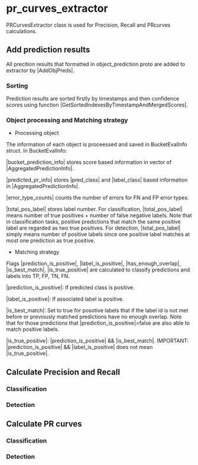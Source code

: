 # pr_curves_extractor
PRCurvesExtractor class is used for Precision, Recall and PRcurves calculations. 

## Add prediction results
All precition results that formatted in object_prediction proto are added to extractor by |AddObjPreds|.

### Sorting
Prediction results are sorted firstly by timestamps and then confidence scores using function |GetSortedIndexesByTimestampAndMergedScores|.

### Object processing and Matching strategy
* Processing object

The information of each object is proceessed and saved in BucketEvalInfo struct. In BucketEvalInfo:

|bucket_prediction_info| stores score based information in vector of |AggregatedPredictionInfo|.

|predicted_pr_info| stores |pred_class| and |label_class| based information in |AggregatedPredictionInfo|.

|error_type_counts| counts the number of errors for FN and FP error types.

|total_pos_label| stores label number. For classification, |total_pos_label| means number of true positives + number of false negative labels. Note that in classification tasks, positive predictions that match the same positive label are regarded as two true positives. For detection, |total_pos_label| simply means number of positive labels since one positive label matches at most one prediction as true positive.

* Matching strategy

Flags |prediction_is_positive|, |label_is_positive|, |has_enough_overlap|, |is_best_match|, |is_true_positive| are calculated to classify predictions and labels into TP, FP, TN, FN.

|prediction_is_positive|: If predicted class is positive.

|label_is_positive|: If associated label is positive.

|is_best_match|: Set to true for posotive labels that if the label id is not met before or previously matched predictions have no enough overlap. Note that for those predictions that |prediction_is_positive|=false are also able to match positive labels.

|is_true_positive|: |prediction_is_positive| && |is_best_match|. IMPORTANT: |prediction_is_positive| && |label_is_positive| does not mean |is_true_positive|.

## Calculate Precision and Recall
### Classification
### Detection
## Calculate PR curves
### Classification
### Detection
